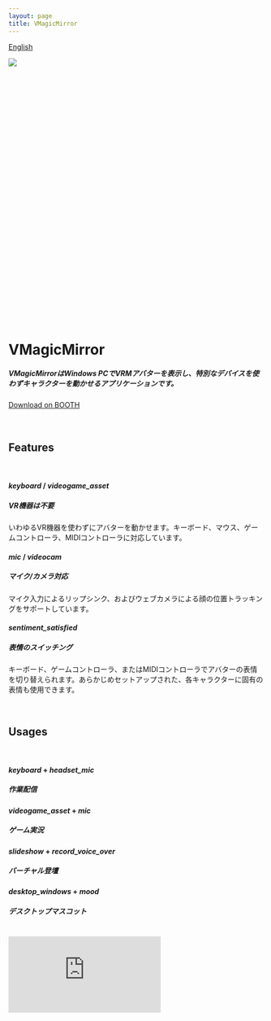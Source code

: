```yaml
---
layout: page
title: VMagicMirror
---
```


[English](./en/)

<div class="section">
  <div class="row">
    <div class="carousel carousel-slider center" data-indicators="true" data-namespace="DIVcarouselcarousel-slider1" style="height: 500px;">
      <div class="carousel-item active" href="#one!" style="z-index: 0; opacity: 1; display: block; transform: translateX(0px) translateX(0px) translateX(0px) translateZ(0px);">
        <img src="{{ "/images/home/gallery_01.jpg" | relative_url }}" class="home-gallery">
      </div>
      <div class="carousel-item" href="#two!" style="transform: translateX(0px) translateX(953.906px) translateZ(0px); z-index: -1; opacity: 1; display: block;">
        <img src="{{ "/images/home/gallery_02.jpg" | relative_url }}" class="home-gallery">
      </div>
      <div class="carousel-item" href="#three!" style="transform: translateX(0px) translateX(-1907.81px) translateZ(0px); z-index: -2; opacity: 1; display: block;">
        <img src="{{ "/images/home/gallery_03.jpg" | relative_url }}" class="home-gallery">
      </div>
      <div class="carousel-item" href="#four!" style="transform: translateX(0px) translateX(-953.906px) translateZ(0px); z-index: -1; opacity: 1; display: block;">
        <img src="{{ "/images/home/gallery_04.jpg" | relative_url }}" class="home-gallery">
      </div>
    </div>
  </div>
</div>

<div class="section no-pad-bot">
  <div class="container">
    <br>
    <h1 class="header center grey-text darken-1">VMagicMirror</h1>
    <div class="row center">
      <h5 class="header col s12 light">VMagicMirrorはWindows PCでVRMアバターを表示し、特別なデバイスを使わずキャラクターを動かせるアプリケーションです。</h5>
    </div>
    <div class="row center">
      <a target="_blank" href="https://baku-dreameater.booth.pm/items/1272298" class="btn-large waves-effect waves-light pink">
        Download on BOOTH
      </a>
    </div>
    <br>
  </div>
</div>

<!-- Features -->
<div class="section no-pad-bot">
  <div class="container">
    <br>
      <h2 class="header center grey-text">Features</h2>
    <br>
  </div>
</div>

<div class="row">
  <div class="col s12 m4">
    <div class="icon-block">
      <h4 class="center blue-text">
        <i class="material-icons">keyboard</i>
        /
        <i class="material-icons">videogame_asset</i>
      </h4>
      <h5 class="center">VR機器は不要</h5>
      <p class="light">いわゆるVR機器を使わずにアバターを動かせます。キーボード、マウス、ゲームコントローラ、MIDIコントローラに対応しています。</p>
    </div>
  </div>

  <div class="col s12 m4">
    <div class="icon-block">
      <h4 class="center blue-text">
        <i class="material-icons">mic</i>
        /
        <i class="material-icons">videocam</i>
      </h4>
      <h5 class="center">マイク/カメラ対応</h5>
      <p class="light">マイク入力によるリップシンク、およびウェブカメラによる顔の位置トラッキングをサポートしています。</p>
    </div>
  </div>

  <div class="col s12 m4">
    <div class="icon-block">
      <h4 class="center blue-text">
        <i class="material-icons">sentiment_satisfied</i>
      </h4>
      <h5 class="center">表情のスイッチング</h5>
      <p class="light">キーボード、ゲームコントローラ、またはMIDIコントローラでアバターの表情を切り替えられます。あらかじめセットアップされた、各キャラクターに固有の表情も使用できます。</p>
    </div>
  </div>
</div>

<!-- Usage -->
<div class="section no-pad-bot">
  <div class="container">
    <br>
      <h2 class="header center grey-text">Usages</h2>
    <br>
  </div>
</div>

<div class="row">
  <div class="col s6 m3">
    <div class="icon-block">
      <h4 class="center blue-text">
        <i class="material-icons">keyboard</i>
        +
        <i class="material-icons">headset_mic</i>
      </h4>
      <h5 class="center">作業配信</h5>
    </div>
  </div>
  <div class="col s6 m3">
    <div class="icon-block">
      <h4 class="center blue-text">
        <i class="material-icons">videogame_asset</i>
        +
        <i class="material-icons">mic</i>
      </h4>
      <h5 class="center">ゲーム実況</h5>
    </div>
  </div>
  <div class="col s6 m3">
    <div class="icon-block">
      <h4 class="center blue-text">
        <i class="material-icons">slideshow</i>
        +
        <i class="material-icons">record_voice_over</i>
      </h4>
      <h5 class="center">バーチャル登壇</h5>
    </div>
  </div>
  <div class="col s6 m3">
    <div class="icon-block">
      <h4 class="center blue-text">
        <i class="material-icons">desktop_windows</i>
        +
        <i class="material-icons">mood</i>
      </h4>
      <h5 class="center">デスクトップマスコット</h5>
    </div>
  </div>
</div>

<div class="section no-pad-bot">
  <div class="container">
    <br>
  </div>
</div>

<div class="row">
<iframe class="video-from-youtube center" src="https://www.youtube.com/embed/jhGOnf8HOKk" frameborder="0" allow="accelerometer; autoplay; encrypted-media; gyroscope; picture-in-picture" allowfullscreen></iframe>
</div>

